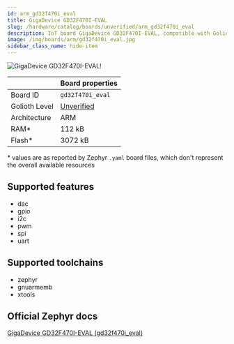 ```yaml
---
id: arm_gd32f470i_eval
title: GigaDevice GD32F470I-EVAL
slug: /hardware/catalog/boards/unverified/arm_gd32f470i_eval
description: IoT board GigaDevice GD32F470I-EVAL, compatible with Golioth at unverified level.
image: /img/boards/arm/gd32f470i_eval.jpg
sidebar_class_name: hide-item
---
```


[//]: # (This is an auto-generated file, do not edit! Changes to it will be lost upon re-generation)

![GigaDevice GD32F470I-EVAL!](/img/boards/arm/gd32f470i_eval.jpg "GigaDevice GD32F470I-EVAL")

|                | Board properties     |
| -------------  | -------------------- |
| Board ID       | `gd32f470i_eval` |
| Golioth Level  | [Unverified](/hardware#unverified-boards) |
| Architecture   | ARM |
| RAM*           | 112 kB |
| Flash*         | 3072 kB |

\* values are as reported by Zephyr `.yaml` board files, which don't represent the overall available resources



## Supported features

* dac
* gpio
* i2c
* pwm
* spi
* uart

## Supported toolchains

* zephyr
* gnuarmemb
* xtools

## Official Zephyr docs

[GigaDevice GD32F470I-EVAL (gd32f470i_eval)](https://docs.zephyrproject.org/latest/boards/arm/gd32f470i_eval/doc/index.html)
